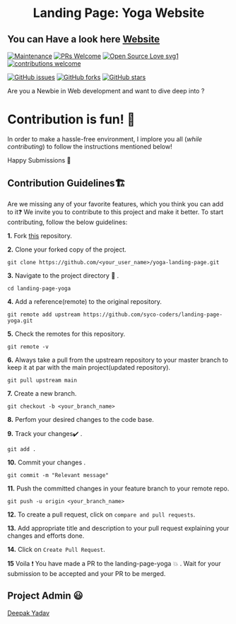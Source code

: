 <h1 align="center">Landing Page: Yoga Website</h1>

## You can Have a look here [Website](https://syco-coders.github.io/landing-page-yoga/)

[![Maintenance](https://img.shields.io/badge/Maintained%3F-yes-green.svg)](https://GitHub.com/Naereen/StrapDown.js/graphs/commit-activity)
[![PRs Welcome](https://img.shields.io/badge/PRs-welcome-brightgreen.svg?style=flat-square)](http://makeapullrequest.com)
[![Open Source Love svg1](https://badges.frapsoft.com/os/v1/open-source.svg?v=103)](https://github.com/ellerbrock/open-source-badges/)
[![contributions welcome](https://img.shields.io/badge/contributions-welcome-brightgreen.svg?style=flat)](https://github.com/dwyl/esta/issues)

[![GitHub issues](https://img.shields.io/github/issues/syco-coders/landing-page-yoga)](https://github.com/syco-coders/landing-page-yoga/issues)
[![GitHub forks](https://img.shields.io/github/forks/syco-coders/landing-page-yoga)](https://github.com/syco-coders/landing-page-yoga/network)
[![GitHub stars](https://img.shields.io/github/stars/syco-coders/landing-page-yoga)](https://github.com/deepakydv9315/syco-coders/landing-page-yoga/stargazers)

Are you a Newbie in Web development and want to dive deep into ?

# Contribution is fun! :green_heart:

In order to make a hassle-free environment, I implore you all (_while contributing_) to follow the instructions mentioned below!

Happy Submissions :slightly_smiling_face:

## Contribution Guidelines🏗

Are we missing any of your favorite features, which you think you can add to it❓ We invite you to contribute to this project and make it better. 
To start contributing, follow the below guidelines: 

**1.**  Fork [this](https://github.com/syco-coders/landing-page-yoga) repository.

**2.**  Clone your forked copy of the project.

```
git clone https://github.com/<your_user_name>/yoga-landing-page.git
```

**3.** Navigate to the project directory :file_folder: .

```
cd landing-page-yoga
```

**4.** Add a reference(remote) to the original repository.

```
git remote add upstream https://github.com/syco-coders/landing-page-yoga.git 
```

**5.** Check the remotes for this repository.

```
git remote -v
```

**6.** Always take a pull from the upstream repository to your master branch to keep it at par with the main project(updated repository).

```
git pull upstream main
```

**7.** Create a new branch.

```
git checkout -b <your_branch_name>
```

**8.** Perfom your desired changes to the code base.

**9.** Track your changes:heavy_check_mark: .

```
git add . 
```

**10.** Commit your changes .

```
git commit -m "Relevant message"
```

**11.** Push the committed changes in your feature branch to your remote repo.

```
git push -u origin <your_branch_name>
```

**12.** To create a pull request, click on `compare and pull requests`.

**13.** Add appropriate title and description to your pull request explaining your changes and efforts done.

**14.** Click on `Create Pull Request`.


**15** Voila :exclamation: You have made a PR to the landing-page-yoga :boom: . Wait for your submission to be accepted and your PR to be merged.



## Project Admin 😃
[Deepak Yadav](https://www.instagram.com/syco_coders/)

